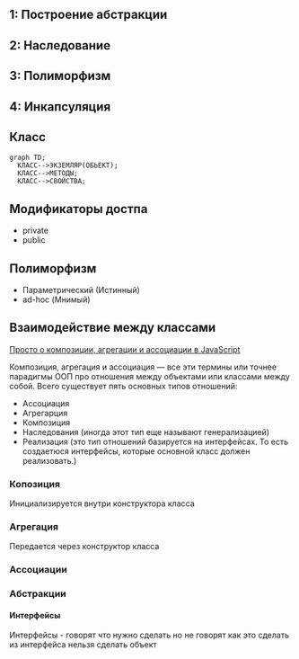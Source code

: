 ## 1: Построение абстракции
## 2: Наследование
## 3: Полиморфизм
## 4: Инкапсуляция

## Класс
```mermaid
graph TD;
  КЛАСС-->ЭКЗЕМЛЯР(ОБЬЕКТ);
  КЛАСС-->МЕТОДЫ;
  КЛАСС-->СВОЙСТВА;
```

## Модификаторы достпа
- private
- public

## Полиморфизм

- Параметрический (Истинный)
- ad-hoc (Мнимый)

## Взаимодействие между классами
[Просто о композиции, агрегации и ассоциации в JavaScript](https://webdevblog.ru/prosto-o-kompozicii-agregacii-i-associacii-v-javascript/)

Композиция, агрегация и ассоциация — все эти термины или точнее парадигмы ООП про отношения между объектами или классами
между собой. Всего существует пять основных типов отношений:

- Ассоциация
- Агрегарция
- Композиция
- Наследования (иногда этот тип еще называют генерализацией)
- Реализация 
  (это тип отношений базируется на интерфейсах. То есть создаетюся интерфейсы, которые основной класс должен реализовать.)

### Копозиция
Инициализируется внутри конструктора класса

### Агрегация
Передается через конструктор класса

### Ассоциации

### Абстракции
#### Интерфейсы
Интерфейсы - говорят что нужно сделать но не говорят как это сделать
из интерфейса нельзя сделать объект

